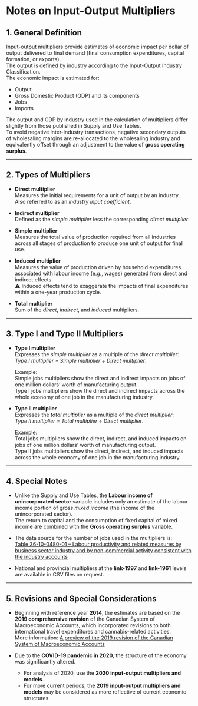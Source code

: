 # Notes on Input-Output Multipliers

## 1. General Definition
Input-output multipliers provide estimates of economic impact per dollar of output delivered to final demand (final consumption expenditures, capital formation, or exports).  
The output is defined by industry according to the Input-Output Industry Classification.  
The economic impact is estimated for:
- Output  
- Gross Domestic Product (GDP) and its components  
- Jobs  
- Imports  

The output and GDP by industry used in the calculation of multipliers differ slightly from those published in Supply and Use Tables.  
To avoid negative inter-industry transactions, negative secondary outputs of wholesaling margins are re-allocated to the wholesaling industry and equivalently offset through an adjustment to the value of **gross operating surplus**.

---

## 2. Types of Multipliers

- **Direct multiplier**  
  Measures the initial requirements for a unit of output by an industry. Also referred to as an *industry input coefficient*.

- **Indirect multiplier**  
  Defined as the *simple multiplier* less the corresponding *direct multiplier*.

- **Simple multiplier**  
  Measures the total value of production required from all industries across all stages of production to produce one unit of output for final use.

- **Induced multiplier**  
  Measures the value of production driven by household expenditures associated with labour income (e.g., wages) generated from direct and indirect effects.  
  ⚠️ Induced effects tend to exaggerate the impacts of final expenditures within a one-year production cycle.

- **Total multiplier**  
  Sum of the *direct*, *indirect*, and *induced* multipliers.

---

## 3. Type I and Type II Multipliers

- **Type I multiplier**  
  Expresses the *simple multiplier* as a multiple of the *direct multiplier*:  
  *Type I multiplier = Simple multiplier ÷ Direct multiplier*.  

  Example:  
  Simple jobs multipliers show the direct and indirect impacts on jobs of one million dollars’ worth of manufacturing output.  
  Type I jobs multipliers show the direct and indirect impacts across the whole economy of one job in the manufacturing industry.

- **Type II multiplier**  
  Expresses the *total multiplier* as a multiple of the *direct multiplier*:  
  *Type II multiplier = Total multiplier ÷ Direct multiplier*.  

  Example:  
  Total jobs multipliers show the direct, indirect, and induced impacts on jobs of one million dollars’ worth of manufacturing output.  
  Type II jobs multipliers show the direct, indirect, and induced impacts across the whole economy of one job in the manufacturing industry.

---

## 4. Special Notes

- Unlike the Supply and Use Tables, the **Labour income of unincorporated sector** variable includes only an estimate of the labour income portion of *gross mixed income* (the income of the unincorporated sector).  
  The return to capital and the consumption of fixed capital of mixed income are combined with the **Gross operating surplus** variable.

- The data source for the number of jobs used in the multipliers is:  
  [Table 36-10-0480-01 – Labour productivity and related measures by business sector industry and by non-commercial activity consistent with the industry accounts](https://www150.statcan.gc.ca/t1/tbl1/en/tv.action?pid=3610048001)

- National and provincial multipliers at the **link-1997** and **link-1961** levels are available in CSV files on request.

---

## 5. Revisions and Special Considerations

- Beginning with reference year **2014**, the estimates are based on the **2019 comprehensive revision** of the Canadian System of Macroeconomic Accounts, which incorporated revisions to both international travel expenditures and cannabis-related activities.  
  More information: [A preview of the 2019 revision of the Canadian System of Macroeconomic Accounts](https://www150.statcan.gc.ca/n1/pub/13-605-x/2019001/article/00007-eng.htm)

- Due to the **COVID-19 pandemic in 2020**, the structure of the economy was significantly altered.  
  - For analysis of 2020, use the **2020 input-output multipliers and models**.  
  - For more current periods, the **2019 input-output multipliers and models** may be considered as more reflective of current economic structures.

